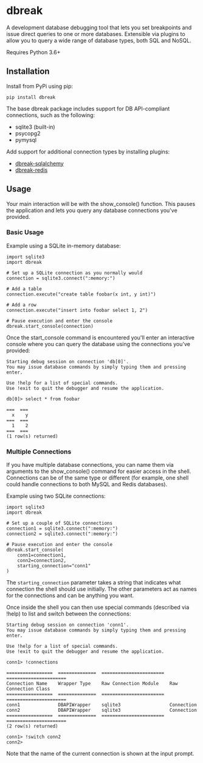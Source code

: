 # dbreak
A development database debugging tool that lets you set breakpoints and issue direct queries to one or more databases. Extensible via plugins to allow you to query a wide range of database types, both SQL and NoSQL.

Requires Python 3.6+

## Installation
Install from PyPi using pip:

```
pip install dbreak
```
The base dbreak package includes support for DB API-compliant connections, such as the following:

* sqlite3 (built-in)
* psycopg2
* pymysql

Add support for additional connection types by installing plugins:

* [dbreak-sqlalchemy](https://github.com/jrhege/dbreak-sqlalchemy)
* [dbreak-redis](https://github.com/jrhege/dbreak-redis)

## Usage
Your main interaction will be with the show_console() function. This pauses the application and lets you query any database connections you've provided.

### Basic Usage
Example using a SQLite in-memory database:
```
import sqlite3
import dbreak

# Set up a SQLite connection as you normally would
connection = sqlite3.connect(":memory:")

# Add a table
connection.execute("create table foobar(x int, y int)")

# Add a row
connection.execute("insert into foobar select 1, 2")

# Pause execution and enter the console
dbreak.start_console(connection)
```

Once the start_console command is encountered you'll enter an interactive console where you can query the database using the connections you've provided:

```
Starting debug session on connection 'db[0]'.
You may issue database commands by simply typing them and pressing enter.

Use !help for a list of special commands.
Use !exit to quit the debugger and resume the application.

db[0]> select * from foobar

===  ===
  x    y
===  ===
  1    2
===  ===
(1 row(s) returned)
```

### Multiple Connections
If you have multiple database connections, you can name them via arguments to the show_console() command for easier access in the shell. Connections can be of the same type or different (for example, one shell could handle connections to both MySQL and Redis databases).

Example using two SQLite connections:

```
import sqlite3
import dbreak

# Set up a couple of SQLite connections
connection1 = sqlite3.connect(":memory:")
connection2 = sqlite3.connect(":memory:")

# Pause execution and enter the console
dbreak.start_console(
    conn1=connection1,
    conn2=connection2,
    starting_connection="conn1"
)
```
The `starting_connection` parameter takes a string that indicates what connection the shell should use initially. The other parameters act as names for the connections and can be anything you want.
 
Once inside the shell you can then use special commands (described via !help) to list and switch between the connections:

```
Starting debug session on connection 'conn1'.
You may issue database commands by simply typing them and pressing enter.

Use !help for a list of special commands.
Use !exit to quit the debugger and resume the application.

conn1> !connections

=================  ==============  =======================  ======================
Connection Name    Wrapper Type    Raw Connection Module    Raw Connection Class
=================  ==============  =======================  ======================
conn1              DBAPIWrapper    sqlite3                  Connection
conn2              DBAPIWrapper    sqlite3                  Connection
=================  ==============  =======================  ======================
(2 row(s) returned)

conn1> !switch conn2
conn2> 
```
Note that the name of the current connection is shown at the input prompt.
